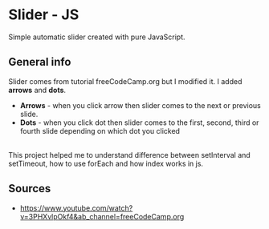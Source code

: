 # Slider - JS
Simple automatic slider created with pure JavaScript.

## General info
Slider comes from tutorial freeCodeCamp.org but I modified it. I added **arrows** and **dots**. 

* **Arrows** - when you click arrow then slider comes to the next or previous slide. <br>
* **Dots** - when you click dot then slider comes to the first, second, third or fourth slide depending on which dot you clicked<br><br>

This project helped me to understand difference between setInterval and setTimeout, how to use forEach and how index works in js.

## Sources
* https://www.youtube.com/watch?v=3PHXvlpOkf4&ab_channel=freeCodeCamp.org
